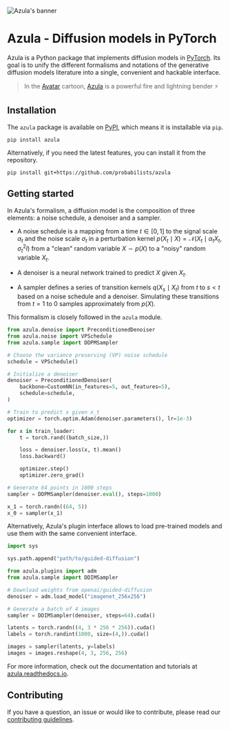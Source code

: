 ![Azula's banner](https://raw.githubusercontent.com/probabilists/azula/master/docs/images/banner.svg)

# Azula - Diffusion models in PyTorch

Azula is a Python package that implements diffusion models in [PyTorch](https://pytorch.org). Its goal is to unify the different formalisms and notations of the generative diffusion models literature into a single, convenient and hackable interface.

> In the [Avatar](https://wikipedia.org/wiki/Avatar:_The_Last_Airbender) cartoon, [Azula](https://wikipedia.org/wiki/Azula) is a powerful fire and lightning bender ⚡️

## Installation

The `azula` package is available on [PyPI](https://pypi.org/project/azula), which means it is installable via `pip`.

```
pip install azula
```

Alternatively, if you need the latest features, you can install it from the repository.

```
pip install git+https://github.com/probabilists/azula
```

## Getting started

In Azula's formalism, a diffusion model is the composition of three elements: a noise schedule, a denoiser and a sampler.

* A noise schedule is a mapping from a time $t \in [0, 1]$ to the signal scale $\alpha_t$ and the noise scale $\sigma_t$ in a perturbation kernel $p(X_t \mid X) = \mathcal{N}(X_t \mid \alpha_t X_t, \sigma_t^2 I)$ from a "clean" random variable $X \sim p(X)$ to a "noisy" random variable $X_t$.

* A denoiser is a neural network trained to predict $X$ given $X_t$.

* A sampler defines a series of transition kernels $q(X_s \mid X_t)$ from $t$ to $s < t$ based on a noise schedule and a denoiser. Simulating these transitions from $t = 1$ to $0$ samples approximately from $p(X)$.

This formalism is closely followed in the `azula` module.

```python
from azula.denoise import PreconditionedDenoiser
from azula.noise import VPSchedule
from azula.sample import DDPMSampler

# Choose the variance preserving (VP) noise schedule
schedule = VPSchedule()

# Initialize a denoiser
denoiser = PreconditionedDenoiser(
    backbone=CustomNN(in_features=5, out_features=5),
    schedule=schedule,
)

# Train to predict x given x_t
optimizer = torch.optim.Adam(denoiser.parameters(), lr=1e-3)

for x in train_loader:
    t = torch.rand((batch_size,))

    loss = denoiser.loss(x, t).mean()
    loss.backward()

    optimizer.step()
    optimizer.zero_grad()

# Generate 64 points in 1000 steps
sampler = DDPMSampler(denoiser.eval(), steps=1000)

x_1 = torch.randn((64, 5))
x_0 = sampler(x_1)
```

Alternatively, Azula's plugin interface allows to load pre-trained models and use them with the same convenient interface.

```python
import sys

sys.path.append("path/to/guided-diffusion")

from azula.plugins import adm
from azula.sample import DDIMSampler

# Download weights from openai/guided-diffusion
denoiser = adm.load_model("imagenet_256x256")

# Generate a batch of 4 images
sampler = DDIMSampler(denoiser, steps=64).cuda()

latents = torch.randn((4, 3 * 256 * 256)).cuda()
labels = torch.randint(1000, size=(4,)).cuda()

images = sampler(latents, y=labels)
images = images.reshape(4, 3, 256, 256)
```

For more information, check out the documentation and tutorials at [azula.readthedocs.io](https://azula.readthedocs.io).

## Contributing

If you have a question, an issue or would like to contribute, please read our [contributing guidelines](https://github.com/probabilists/azula/blob/master/CONTRIBUTING.md).
